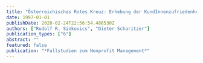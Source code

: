 ```yaml
---
title: "Österreichisches Rotes Kreuz: Erhebung der KundInnenzufriedenheit bei Krankentransporten"
date: 1997-01-01
publishDate: 2020-02-24T22:56:54.486530Z
authors: ["Rudolf R. Sinkovics", "Dieter Scharitzer"]
publication_types: ["6"]
abstract: ""
featured: false
publication: "*Fallstudien zum Nonprofit Management*"
---
```


